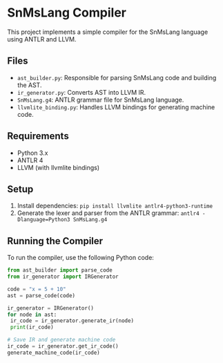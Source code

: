 # SnMsLang Compiler

This project implements a simple compiler for the SnMsLang language using ANTLR and LLVM.

## Files
- `ast_builder.py`: Responsible for parsing SnMsLang code and building the AST.
- `ir_generator.py`: Converts AST into LLVM IR.
- `SnMsLang.g4`: ANTLR grammar file for SnMsLang language.
- `llvmlite_binding.py`: Handles LLVM bindings for generating machine code.

## Requirements
- Python 3.x
- ANTLR 4
- LLVM (with llvmlite bindings)

## Setup
1. Install dependencies: `pip install llvmlite antlr4-python3-runtime`
2. Generate the lexer and parser from the ANTLR grammar: `antlr4 -Dlanguage=Python3 SnMsLang.g4`


## Running the Compiler
To run the compiler, use the following Python code:
```python
from ast_builder import parse_code
from ir_generator import IRGenerator

code = "x = 5 + 10"
ast = parse_code(code)

ir_generator = IRGenerator()
for node in ast:
 ir_code = ir_generator.generate_ir(node)
 print(ir_code)

# Save IR and generate machine code
ir_code = ir_generator.get_ir_code()
generate_machine_code(ir_code)
